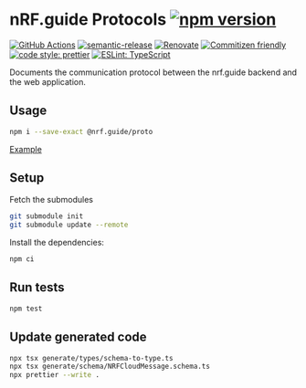 # nRF.guide Protocols [![npm version](https://img.shields.io/npm/v/@nrf.guide/proto.svg)](https://www.npmjs.com/package/@nrf.guide/proto)

[![GitHub Actions](https://github.com/bifravst/nRF.guide-proto/actions/workflows/build-and-publish.yaml/badge.svg)](https://github.com/bifravst/nRF.guide-proto/actions/workflows/build-and-publish.yaml)
[![semantic-release](https://img.shields.io/badge/%20%20%F0%9F%93%A6%F0%9F%9A%80-semantic--release-e10079.svg)](https://github.com/semantic-release/semantic-release)
[![Renovate](https://img.shields.io/badge/renovate-enabled-brightgreen.svg)](https://renovatebot.com)
[![Commitizen friendly](https://img.shields.io/badge/commitizen-friendly-brightgreen.svg)](http://commitizen.github.io/cz-cli/)
[![code style: prettier](https://img.shields.io/badge/code_style-prettier-ff69b4.svg)](https://github.com/prettier/prettier/)
[![ESLint: TypeScript](https://img.shields.io/badge/ESLint-TypeScript-blue.svg)](https://github.com/typescript-eslint/typescript-eslint)

Documents the communication protocol between the nrf.guide backend and the web
application.

## Usage

```bash
npm i --save-exact @nrf.guide/proto
```

[Example](./example.ts)

## Setup

Fetch the submodules

```bash
git submodule init
git submodule update --remote
```

Install the dependencies:

```bash
npm ci
```

## Run tests

```bash
npm test
```

## Update generated code

```bash
npx tsx generate/types/schema-to-type.ts
npx tsx generate/schema/NRFCloudMessage.schema.ts
npx prettier --write .
```
